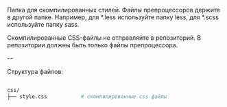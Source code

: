 Папка для скомпилированных стилей. Файлы препроцессоров держите в другой папке. Например, для *.less используйте папку less, для *.scss используйте папку sass.

Скомпилированные CSS-файлы не отправляйте в репозиторий. В репозитории должны быть только файлы препроцессора.

--

Структура файлов:

```bash

css/
├── style.css           # скомпилированные css файлы
```
